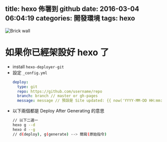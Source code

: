 title: hexo 佈署到 github
date: 2016-03-04 06:04:19
categories: 開發環境
tags: hexo
---

![Brick wall](https://pixabay.com/static/uploads/photo/2016/03/16/11/16/background-1260304_960_720.jpg)

<!-- more -->

# 如果你已經架設好 hexo 了
  * install `hexo-deployer-git`
  * 設定 `_config.yml`
    ```yml
    deploy:
      type: git
      repo: https://github.com/username/repo
      branch: branch // master or gh-pages
      message: message // 預設是 Site updated: {{ now('YYYY-MM-DD HH:mm:ss') }}
    ```
  * 以下兩個都是 Deploy After Generating 的意思
    ```bash
    // 以下二選一
    hexo g --d
    hexo d --g
    // d(deploy), g(generate) --> 簡寫(原始指令)
    ```
